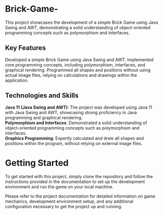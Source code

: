 # Brick-Game-
This project showcases the development of a simple Brick Game using Java Swing and AWT, demonstrating a solid understanding of object-oriented programming concepts such as polymorphism and interfaces.

## Key Features
Developed a simple Brick Game using Java Swing and AWT.
Implemented core programming concepts, including polymorphism, interfaces, and graphical rendering.
Programmed all shapes and positions without using actual image files, relying on calculations and drawings within the application.
## Technologies and Skills
<b>Java 11 (Java Swing and AWT)</b>: The project was developed using Java 11 with Java Swing and AWT, showcasing strong proficiency in Java programming and graphical rendering. <br>
<b>Polymorphism and Interfaces</b>: Demonstrated a solid understanding of object-oriented programming concepts such as polymorphism and interfaces. <br>
<b>Graphics Programming</b>: Expertly calculated and drew all shapes and positions within the program, without relying on external image files.
# Getting Started
To get started with this project, simply clone the repository and follow the instructions provided in the documentation to set up the development environment and run the game on your local machine.

Please refer to the project documentation for detailed information on game mechanics, development environment setup, and any additional configuration necessary to get the project up and running.

